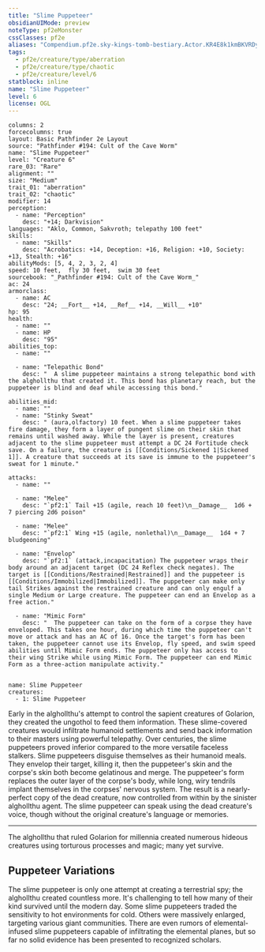 ```yaml
---
title: "Slime Puppeteer"
obsidianUIMode: preview
noteType: pf2eMonster
cssClasses: pf2e
aliases: "Compendium.pf2e.sky-kings-tomb-bestiary.Actor.KR4E8k1kmBKVRDyV" 
tags:
  - pf2e/creature/type/aberration
  - pf2e/creature/type/chaotic
  - pf2e/creature/level/6
statblock: inline
name: "Slime Puppeteer"
level: 6
license: OGL
---
```


```statblock
columns: 2
forcecolumns: true
layout: Basic Pathfinder 2e Layout
source: "Pathfinder #194: Cult of the Cave Worm"
name: "Slime Puppeteer"
level: "Creature 6"
rare_03: "Rare"
alignment: ""
size: "Medium"
trait_01: "aberration"
trait_02: "chaotic"
modifier: 14
perception:
  - name: "Perception"
    desc: "+14; Darkvision"
languages: "Aklo, Common, Sakvroth; telepathy 100 feet"
skills:
  - name: "Skills"
    desc: "Acrobatics: +14, Deception: +16, Religion: +10, Society: +13, Stealth: +16"
abilityMods: [5, 4, 2, 3, 2, 4]
speed: 10 feet,  fly 30 feet,  swim 30 feet
sourcebook: "_Pathfinder #194: Cult of the Cave Worm_"
ac: 24
armorclass:
  - name: AC
    desc: "24; __Fort__ +14, __Ref__ +14, __Will__ +10"
hp: 95
health:
  - name: ""
  - name: HP
    desc: "95"
abilities_top:
  - name: ""

  - name: "Telepathic Bond"
    desc: "  A slime puppeteer maintains a strong telepathic bond with the alghollthu that created it. This bond has planetary reach, but the puppeteer is blind and deaf while accessing this bond."

abilities_mid:
  - name: ""
  - name: "Stinky Sweat"
    desc: " (aura,olfactory) 10 feet. When a slime puppeteer takes fire damage, they form a layer of pungent slime on their skin that remains until washed away. While the layer is present, creatures adjacent to the slime puppeteer must attempt a DC 24 Fortitude check save. On a failure, the creature is [[Conditions/Sickened 1|Sickened 1]]. A creature that succeeds at its save is immune to the puppeteer's sweat for 1 minute."

attacks:
  - name: ""

  - name: "Melee"
    desc: "`pf2:1` Tail +15 (agile, reach 10 feet)\n__Damage__  1d6 + 7 piercing 2d6 poison"

  - name: "Melee"
    desc: "`pf2:1` Wing +15 (agile, nonlethal)\n__Damage__  1d4 + 7 bludgeoning"

  - name: "Envelop"
    desc: "`pf2:1` (attack,incapacitation) The puppeteer wraps their body around an adjacent target (DC 24 Reflex check negates). The target is [[Conditions/Restrained|Restrained]] and the puppeteer is [[Conditions/Immobilized|Immobilized]]. The puppeteer can make only tail Strikes against the restrained creature and can only engulf a single Medium or Large creature. The puppeteer can end an Envelop as a free action."

  - name: "Mimic Form"
    desc: "  The puppeteer can take on the form of a corpse they have enveloped. This takes one hour, during which time the puppeteer can't move or attack and has an AC of 16. Once the target's form has been taken, the puppeteer cannot use its Envelop, fly speed, and swim speed abilities until Mimic Form ends. The puppeteer only has access to their wing Strike while using Mimic Form. The puppeteer can end Mimic Form as a three-action manipulate activity."
 
```

```encounter-table
name: Slime Puppeteer
creatures:
  - 1: Slime Puppeteer
```



Early in the alghollthu's attempt to control the sapient creatures of Golarion, they created the ungothol to feed them information. These slime-covered creatures would infiltrate humanoid settlements and send back information to their masters using powerful telepathy. Over centuries, the slime puppeteers proved inferior compared to the more versatile faceless stalkers. Slime puppeteers disguise themselves as their humanoid meals. They envelop their target, killing it, then the puppeteer's skin and the corpse's skin both become gelatinous and merge. The puppeteer's form replaces the outer layer of the corpse's body, while long, wiry tendrils implant themselves in the corpses' nervous system. The result is a nearly-perfect copy of the dead creature, now controlled from within by the sinister alghollthu agent. The slime puppeteer can speak using the dead creature's voice, though without the original creature's language or memories.

* * *

The alghollthu that ruled Golarion for millennia created numerous hideous creatures using torturous processes and magic; many yet survive.

## Puppeteer Variations

The slime puppeteer is only one attempt at creating a terrestrial spy; the alghollthu created countless more. It's challenging to tell how many of their kind survived until the modern day. Some slime puppeteers traded the sensitivity to hot environments for cold. Others were massively enlarged, targeting various giant communities. There are even rumors of elemental-infused slime puppeteers capable of infiltrating the elemental planes, but so far no solid evidence has been presented to recognized scholars.
